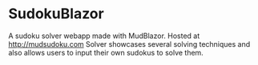 # SudokuBlazor
A sudoku solver webapp made with MudBlazor. Hosted at http://mudsudoku.com
Solver showcases several solving techniques and also allows users to input their own sudokus to solve them. 
